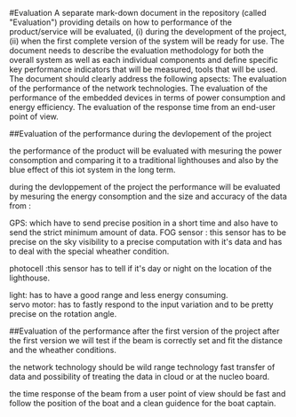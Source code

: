 #Evaluation 
A separate mark-down document in the repository (called "Evaluation") providing details on how to performance of the product/service will be evaluated, 
(i) during the development of the project, (ii) when the first complete version of the system will be ready for use. The document needs to describe the
evaluation methodology for both the overall system as well as each individual components and define specific key performance indicators that will be measured,
tools that will be used.
The document should clearly address the following apsects:
The evaluation of the performance of the network technologies.
The evaluation of the performance of the embedded devices in terms of power consumption and energy efficiency.
The evaluation of the response time from an end-user point of view.

##Evaluation of the performance during the devlopement of the project 

the performance of the product will be evaluated with  mesuring  the power consomption and comparing it to a traditional lighthouses
and also by the blue effect of this iot system  in the long term.

during the devloppement of the project the performance will be evaluated by mesuring the energy consomption and the size and accuracy of the data from :

  GPS: which have to send precise position in a short time and also have to send the strict minimum amount of data.
  FOG sensor : this sensor has to be precise on the sky visibility to  a precise computation with it's data and has to deal with the special wheather condition.

  photocell :this sensor has to tell if it's day or night on the location of the lighthouse. 

  light: has to have a good range and less energy consuming.   
  servo motor: has to fastly respond to the input variation and to be pretty precise on the rotation angle. 

##Evaluation of the performance after the first version of the project 
after the first version we will test if the beam is correctly set and fit the distance and the wheather conditions. 

the network technology should be wild range technology fast transfer of data and possibility of treating the data in cloud or at the nucleo board.

the time response of the beam from a user point of view should be fast and follow the position of the boat  and a clean guidence for the boat captain.
